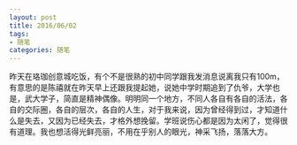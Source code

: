 ```yaml
---
layout: post
title: 2016/06/02
tags:
- 随笔
categories: 随笔
---
```

昨天在珞珈创意城吃饭，有个不是很熟的初中同学跟我发消息说离我只有100m，有意思的是陈禧就在昨天早上还跟我提起她，说她中学时期追到了仇爷，大学也是，武大学子，简直是精神偶像。明明同一个地方，不同人各自有各自的活法，各自的交际圈，各自的层次，各自的人生，对于我来说，因为曾经得到过，才知道什么是失去，又因为已经失去，才格外想挽留。学班说伤心都是因为太闲了，觉得很有道理。我也想活得光鲜亮丽，不用在乎别人的眼光，神采飞扬，落落大方。